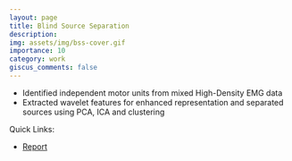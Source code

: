 ```yaml
---
layout: page
title: Blind Source Separation
description:
img: assets/img/bss-cover.gif
importance: 10
category: work
giscus_comments: false
---
```


- Identified independent motor units from mixed High-Density EMG data
- Extracted wavelet features for enhanced representation and separated sources using PCA, ICA and clustering

Quick Links:
- [Report](https://drive.google.com/file/d/1j1Qav6dkYXN6MfJuU6N4awJmzj9xWUlk/view?usp=drive_link)


